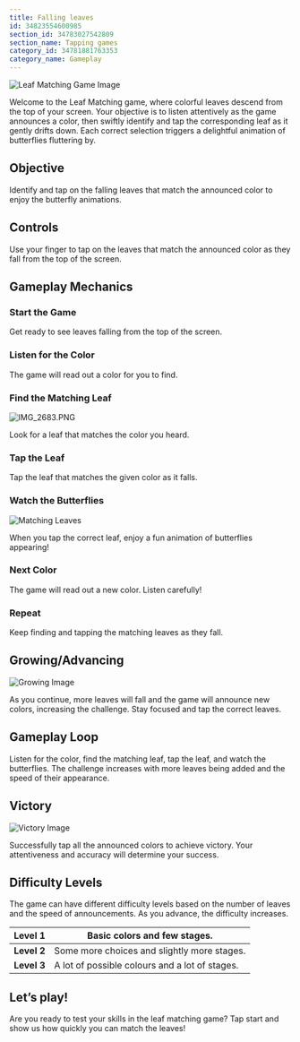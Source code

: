 ```yaml
---
title: Falling leaves
id: 34823554600985
section_id: 34783027542809
section_name: Tapping games
category_id: 34781881763353
category_name: Gameplay
---
```

![Leaf Matching Game Image](https://help.studycat.com/hc/article_attachments/34975872015385)


Welcome to the Leaf Matching game, where colorful leaves descend from the top of your screen. Your objective is to listen attentively as the game announces a color, then swiftly identify and tap the corresponding leaf as it gently drifts down. Each correct selection triggers a delightful animation of butterflies fluttering by.


## Objective


Identify and tap on the falling leaves that match the announced color to enjoy the butterfly animations.


## Controls


Use your finger to tap on the leaves that match the announced color as they fall from the top of the screen.


## Gameplay Mechanics


### Start the Game


Get ready to see leaves falling from the top of the screen.


### Listen for the Color


The game will read out a color for you to find.


### Find the Matching Leaf


![IMG_2683.PNG](https://help.studycat.com/hc/article_attachments/34823542330905)


Look for a leaf that matches the color you heard.


### Tap the Leaf


Tap the leaf that matches the given color as it falls.


### Watch the Butterflies


![Matching Leaves](https://help.studycat.com/hc/article_attachments/34975872017177)


When you tap the correct leaf, enjoy a fun animation of butterflies appearing!


### Next Color


The game will read out a new color. Listen carefully!


### Repeat


Keep finding and tapping the matching leaves as they fall.


## Growing/Advancing


![Growing Image](https://help.studycat.com/hc/article_attachments/34918104076185)


As you continue, more leaves will fall and the game will announce new colors, increasing the challenge. Stay focused and tap the correct leaves.


## Gameplay Loop


Listen for the color, find the matching leaf, tap the leaf, and watch the butterflies. The challenge increases with more leaves being added and the speed of their appearance.


## Victory


![Victory Image](https://help.studycat.com/hc/article_attachments/34918075320217)


Successfully tap all the announced colors to achieve victory. Your attentiveness and accuracy will determine your success.


## Difficulty Levels


The game can have different difficulty levels based on the number of leaves and the speed of announcements. As you advance, the difficulty increases.




| **Level 1** | Basic colors and few stages. |
| --- | --- |
| **Level 2** | Some more choices and slightly more stages. |
| **Level 3** | A lot of possible colours and a lot of stages. |


## Let’s play!


Are you ready to test your skills in the leaf matching game? Tap start and show us how quickly you can match the leaves!

